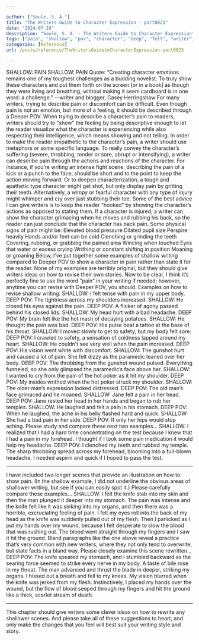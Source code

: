 ```yaml
---

author: ["Soule, S. A."]
title: "The Writers Guide to Character Expression - part0023"
date: "2024-07-19"
description: "Soule, S. A. - The Writers Guide to Character Expression"
tags: ["pain", "shallow", "pov", "character", "deep", "felt", "writer", "reader", "writing", "show", "deeper", "knife", "scene", "blood", "hand", "example", "body", "head", "like", "man", "please", "one", "put", "describe", "feeling"]
categories: [Reference]
url: /posts/reference/TheWritersGuidetoCharacterExpression-part0023

---
```



SHALLOW: PAIN
SHALLOW: PAIN
Quote: “Creating character emotions remains one of my toughest challenges as a budding novelist. To truly show these characters and put them forth on the screen [or in a book] as though they were living and breathing, without making it seem cardboard is in one word: a challenge.” —writer and blogger, Casey Herringshaw
For many writers, trying to describe pain or discomfort can be difficult. Even though pain is not an emotion, but more of a feeling, it should be described through a Deeper POV.
When trying to describe a character’s pain to readers, writers should try to “show” the feeling by being descriptive enough to let the reader visualize what the character is experiencing while also respecting their intelligence, which means showing and not telling.
In order to make the reader empathetic to the character’s pain, a writer should use metaphors or some specific language. To really convey the character’s suffering (severe, throbbing, tender or sore, abrupt or intensifying), a writer can describe pain through the actions and reactions of the character.
For instance, if you’re writing an intense fight scene, describing the pain of a kick or a punch to the face, should be short and to the point to keep the action moving forward. Or to deepen characterization, a tough and apathetic type character might get shot, but only display pain by gritting their teeth. Alternatively, a wimpy or fearful character with any type of injury might whimper and cry over just stubbing their toe.
Some of the best advice I can give writers is to keep the reader “hooked” by showing the character’s actions as opposed to stating them. If a character is injured, a writer can show the character grimacing when he moves and rubbing his back, so the reader can just conclude that the character has back pain.
Some physical signs of pain might be:
Elevated blood pressure
Dilated pupil size
Perspire heavily
Hands and/or feet can be cold
Clenching or grinding the teeth
Covering, rubbing, or grabbing the pained area
Wincing when touched
Eyes that water or excess crying
Writhing or constant shifting in position
Moaning or groaning
Below, I’ve put together some examples of shallow writing compared to Deeper POV to show a character in pain rather than state it for the reader. None of my examples are terribly original, but they should give writers ideas on how to revise their own stories.
Now to be clear, I think it’s perfectly fine to use the word “pain” in your writing if needed; however, anytime you can revise with Deeper POV, you should.
Examples on how to revise shallow writing:
SHALLOW: I felt tense with pain in my upper body.
DEEP POV: The tightness across my shoulders increased.
SHALLOW: He closed his eyes against the pain.
DEEP POV: A flicker of agony passed behind his closed lids.
SHALLOW: My head hurt with a bad headache.
DEEP POV: My brain felt like the hot mash of decaying potatoes.
SHALLOW: He thought the pain was bad.
DEEP POV: His pulse beat a tattoo at the base of his throat.
SHALLOW: I moved slowly to get to safety, but my body felt sore.
DEEP POV: I crawled to safety, a sensation of coldness lapped around my heart.
SHALLOW: He couldn’t see very well when the pain increased.
DEEP POV: His vision went white with discomfort.
SHALLOW: The gunshot hurt and caused a lot of pain. She felt dizzy as the paramedic leaned over her body.
DEEP POV: The throbbing from the gunshot wound pulsed. Everything funneled, so she only glimpsed the paramedic’s face above her.
SHALLOW: I wanted to cry from the pain of the hot poker as it hit my shoulder.
DEEP POV: My insides writhed when the hot poker struck my shoulder.
SHALLOW: The older man’s expression looked distressed.
DEEP POV: The old man’s face grimaced and he moaned.
SHALLOW: Jane felt a pain in her head.
DEEP POV: Jane rested her head in her hands and began to rub her temples.
SHALLOW: He laughed and felt a pain in his stomach.
DEEP POV: When he laughed, the ache in his belly flashed hard and quick.
SHALLOW: She had a bad pain in her side.
DEEP POV: If only her hips would stop aching.
Please study and compare these next two examples…
SHALLOW: I realized that I had a hard time concentrating on the test because I knew that I had a pain in my forehead. I thought if I took some pain medication it would help my headache.
DEEP POV: I clenched my teeth and rubbed my temple. The sharp throbbing spread across my forehead, blooming into a full-blown headache. I needed aspirin and quick if I hoped to pass the test.
***
I have included two longer scenes that provide an illustration on how to show pain. (In the shallow example, I did not underline the obvious areas of shallower writing, but see if you can easily spot it.)
Please carefully compare these examples…
SHALLOW:
I felt the knife stab into my skin and then the man plunged it deeper into my stomach. The pain was intense and the knife felt like it was sinking into my organs, and then there was a horrible, excruciating feeling of pain. I felt my eyes roll into the back of my head as the knife was suddenly pulled out of my flesh. Then I panicked as I put my hands over my wound, because I felt desperate to slow the blood that was rushing out. The blood went straight through my fingers and I saw it hit the ground.
Bland paragraphs like the one above reveal a practice that’s very common with new writers, where they not only tend to overwrite, but state facts in a bland way. Please closely examine this scene rewritten…
DEEP POV:
The knife speared my stomach, and I stumbled backward as the searing force seemed to strike every nerve in my body. A taste of bile rose in my throat. The man advanced and thrust the blade in deeper, striking my organs. I hissed out a breath and fell to my knees. My vision blurred when the knife was jerked from my flesh.
Instinctively, I placed my hands over the wound, but the flow of blood seeped through my fingers and hit the ground like a thick, scarlet stream of death.
***
This chapter should give writers some clever ideas on how to rewrite any shallower scenes. And please take all of these suggestions to heart, and only make the changes that you feel will best suit your writing style and story.
